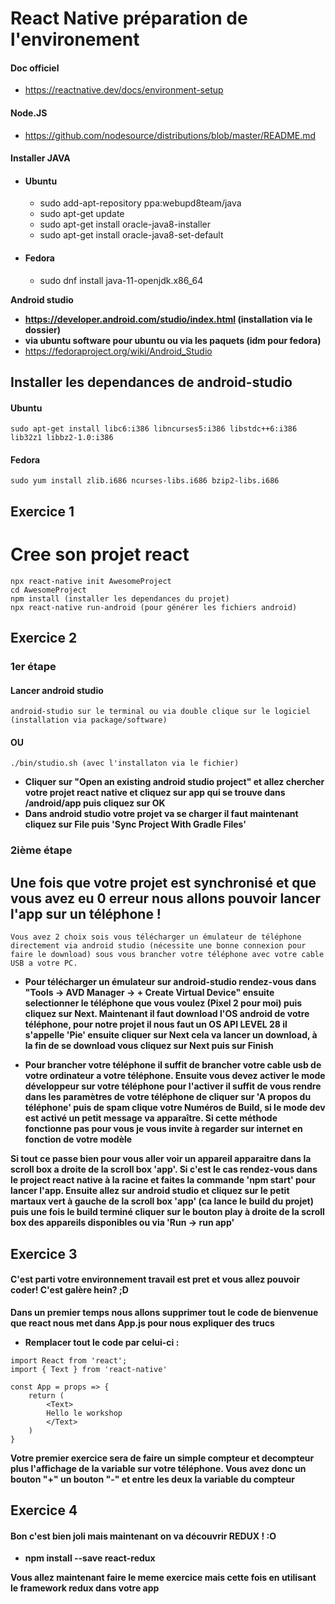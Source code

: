 # React Native préparation de l'environement

#### Doc officiel
* https://reactnative.dev/docs/environment-setup

#### Node.JS
* https://github.com/nodesource/distributions/blob/master/README.md

#### Installer JAVA 
* #### Ubuntu
    * sudo add-apt-repository ppa:webupd8team/java
    * sudo apt-get update
    * sudo apt-get install oracle-java8-installer
    * sudo apt-get install oracle-java8-set-default
* #### Fedora
    * sudo dnf install java-11-openjdk.x86_64

**Android studio**
* **https://developer.android.com/studio/index.html (installation via le dossier)**
* **via ubuntu software pour ubuntu ou via les paquets (idm pour fedora)**
* https://fedoraproject.org/wiki/Android_Studio

## Installer les dependances de android-studio
#### Ubuntu
    sudo apt-get install libc6:i386 libncurses5:i386 libstdc++6:i386 lib32z1 libbz2-1.0:i386
#### Fedora
    sudo yum install zlib.i686 ncurses-libs.i686 bzip2-libs.i686


## Exercice 1 

# Cree son projet react
    npx react-native init AwesomeProject
    cd AwesomeProject
    npm install (installer les dependances du projet)
    npx react-native run-android (pour générer les fichiers android)

## Exercice 2

### 1er étape

#### Lancer android studio
    android-studio sur le terminal ou via double clique sur le logiciel (installation via package/software)
#### OU
    ./bin/studio.sh (avec l'installaton via le fichier)

* **Cliquer sur "Open an existing android studio project" et allez chercher votre projet react native et cliquez sur app qui se trouve dans /android/app puis cliquez sur OK**
* **Dans android studio votre projet va se charger il faut maintenant cliquez sur File puis 'Sync Project With Gradle Files'**

### 2ième étape

## Une fois que votre projet est synchronisé et que vous avez eu 0 erreur nous allons pouvoir lancer l'app sur un téléphone !

    Vous avez 2 choix sois vous télécharger un émulateur de téléphone directement via android studio (nécessite une bonne connexion pour faire le download) sous vous brancher votre téléphone avec votre cable USB a votre PC.

* **Pour télécharger un émulateur sur android-studio rendez-vous dans "Tools -> AVD Manager -> + Create Virtual Device" ensuite selectionner le téléphone que vous voulez (Pixel 2 pour moi) puis cliquez sur Next. Maintenant il faut download l'OS android de votre téléphone, pour notre projet il nous faut un OS API LEVEL 28 il s'appelle 'Pie' ensuite cliquer sur Next cela va lancer un download, à la fin de se download vous cliquez sur Next puis sur Finish**

* **Pour brancher votre téléphone il suffit de brancher votre cable usb de votre ordinateur a votre téléphone. Ensuite vous devez activer le mode développeur sur votre téléphone pour l'activer il suffit de vous rendre dans les paramètres de votre téléphone de cliquer sur 'A propos du téléphone' puis de spam clique votre Numéros de Build, si le mode dev est activé un petit message va apparaître. Si cette méthode fonctionne pas pour vous je vous invite à regarder sur internet en fonction de votre modèle**

**Si tout ce passe bien pour vous aller voir un appareil apparaitre dans la scroll box a droite de la scroll box 'app'. Si c'est le cas rendez-vous dans le project react native à la racine et faites la commande 'npm start' pour lancer l'app. Ensuite allez sur android studio et cliquez sur le petit martaux vert à gauche de la scroll box 'app' (ca lance le build du projet) puis une fois le build terminé cliquer sur le bouton play à droite de la scroll box des appareils disponibles ou via 'Run -> run app'**

## Exercice 3

#### C'est parti votre environnement travail est pret et vous allez pouvoir coder! C'est galère hein? ;D

**Dans un premier temps nous allons supprimer tout le code de bienvenue que react nous met dans App.js pour nous expliquer des trucs**

* **Remplacer tout le code par celui-ci :**

```
import React from 'react';
import { Text } from 'react-native'

const App = props => {
    return (
        <Text>
        Hello le workshop
        </Text>
    )
}
```

**Votre premier exercice sera de faire un simple compteur et decompteur plus l'affichage de la variable sur votre téléphone. Vous avez donc un bouton "+" un bouton "-" et entre les deux la variable du compteur**

## Exercice 4

#### Bon c'est bien joli mais maintenant on va découvrir REDUX ! :O

* **npm install --save react-redux**

**Vous allez maintenant faire le meme exercice mais cette fois en utilisant le framework redux dans votre app**